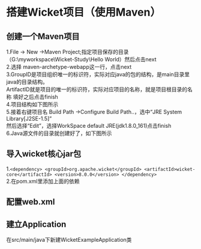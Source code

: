 # 搭建Wicket项目（使用Maven）  
## 创建一个Maven项目  
1.File -> New ->Maven Project;指定项目保存的目录（G:\myworkspace\Wicket-Study\Hello World）然后点击next  
2.选择 maven-archetype-webapp这一行，点击next  
3.GroupID是项目组织唯一的标识符，实际对应java的包的结构，是main目录里java的目录结构。  
ArtifactID就是项目的唯一的标识符，实际对应项目的名称，就是项目根目录的名称 
填好之后点击finish  
4.项目结构如下图所示  
5.接着右键项目名 Build Path ->Configure Build Path..，选中“JRE System Library[J2SE-1.5]”  
然后选择“Edit”，选择WorkSpace default JRE(jdk1.8.0_161)点击finish  
6.Java源文件的目录就创建好了，如下图所示  
## 导入wicket核心jar包
1.`<dependency>
		<groupId>org.apache.wicket</groupId>
		<artifactId>wicket-core</artifactId>
		<version>8.0.0</version>
 </dependency>`  
2.在pom.xml里添加上面的依赖
## 配置web.xml

## 建立Application
在src/main/java下新建WicketExampleApplication类


